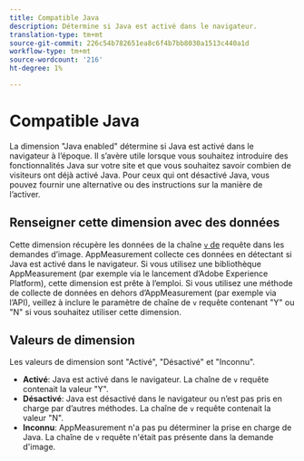 ```yaml
---
title: Compatible Java
description: Détermine si Java est activé dans le navigateur.
translation-type: tm+mt
source-git-commit: 226c54b782651ea8c6f4b7bb8030a1513c440a1d
workflow-type: tm+mt
source-wordcount: '216'
ht-degree: 1%

---
```



# Compatible Java

La dimension &quot;Java enabled&quot; détermine si Java est activé dans le navigateur à l’époque. Il s’avère utile lorsque vous souhaitez introduire des fonctionnalités Java sur votre site et que vous souhaitez savoir combien de visiteurs ont déjà activé Java. Pour ceux qui ont désactivé Java, vous pouvez fournir une alternative ou des instructions sur la manière de l’activer.

## Renseigner cette dimension avec des données

Cette dimension récupère les données de la chaîne [`v` de](/help/implement/validate/query-parameters.md) requête dans les demandes d’image. AppMeasurement collecte ces données en détectant si Java est activé dans le navigateur. Si vous utilisez une bibliothèque AppMeasurement (par exemple via le lancement d’Adobe Experience Platform), cette dimension est prête à l’emploi. Si vous utilisez une méthode de collecte de données en dehors d’AppMeasurement (par exemple via l’API), veillez à inclure le paramètre de chaîne de `v` requête contenant &quot;Y&quot; ou &quot;N&quot; si vous souhaitez utiliser cette dimension.

## Valeurs de dimension

Les valeurs de dimension sont &quot;Activé&quot;, &quot;Désactivé&quot; et &quot;Inconnu&quot;.

* **Activé**: Java est activé dans le navigateur. La chaîne de `v` requête contenait la valeur &quot;Y&quot;.
* **Désactivé**: Java est désactivé dans le navigateur ou n’est pas pris en charge par d’autres méthodes. La chaîne de `v` requête contenait la valeur &quot;N&quot;.
* **Inconnu**: AppMeasurement n&#39;a pas pu déterminer la prise en charge de Java. La chaîne de `v` requête n&#39;était pas présente dans la demande d&#39;image.
